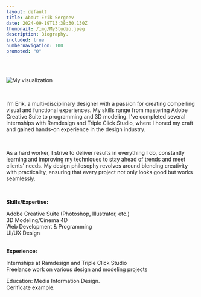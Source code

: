 ```yaml
---
layout: default
title: About Erik Sergeev
date: 2024-09-19T13:38:30.130Z
thumbnail: /img/MyStudio.jpeg
description: Biography.
included: true
numbernavigation: 100
promoted: "0"
---
```

<br>

![My visualization](/img/MyStudio.jpeg)

<br>
 
I’m Erik, a multi-disciplinary designer with a passion for creating compelling visual and functional experiences. My skills range from mastering Adobe Creative Suite to programming and 3D modeling. I’ve completed several internships with Ramdesign and Triple Click Studio, where I honed my craft and gained hands-on experience in the design industry.

<br>

As a hard worker, I strive to deliver results in everything I do, constantly learning and improving my techniques to stay ahead of trends and meet clients' needs. My design philosophy revolves around blending creativity with practicality, ensuring that every project not only looks good but works seamlessly.


<br>

<div class="modeling-process">

**Skills/Expertise:**

Adobe Creative Suite (Photoshop, Illustrator, etc.)<br>
3D Modeling/Cinema 4D<br>
Web Development & Programming<br>
UI/UX Design<br>
<br>

**Experience:**

Internships at Ramdesign and Triple Click Studio<br>
Freelance work on various design and modeling projects<br>

Education: Media Information Design. <br>
Cerificate example. <br>
<br>

</div>

